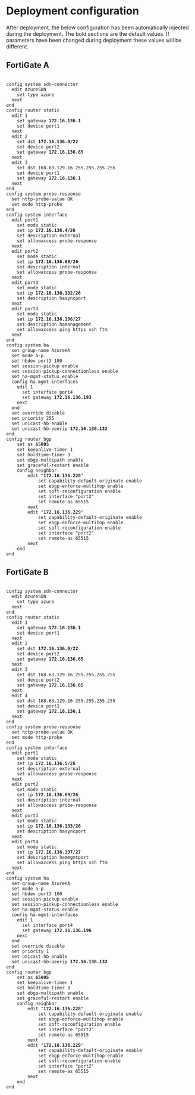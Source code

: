 # Deployment configuration

After deployment, the below configuration has been automatically injected during the deployment. The bold sections are the default values. If parameters have been changed during deployment these values will be different.

## FortiGate A

<pre><code>
config system sdn-connector
  edit AzureSDN
    set type azure
  next
end
config router static
  edit 1
    set gateway <b>172.16.136.1</b>
    set device port1
  next
  edit 2
    set dst <b>172.16.136.0/22</b>
    set device port2
    set gateway <b>172.16.136.65</b>
  next
  edit 3
    set dst 168.63.129.16 255.255.255.255
    set device port1
    set gateway <b>172.16.136.1</b>
  next
end
config system probe-response
  set http-probe-value OK
  set mode http-probe
end
config system interface
  edit port1
    set mode static
    set ip <b>172.16.136.4/26</b>
    set description external
    set allowaccess probe-response
  next
  edit port2
    set mode static
    set ip <b>172.16.136.68/26</b>
    set description internal
    set allowaccess probe-response
  next
  edit port3
    set mode static
    set ip <b>172.16.136.132/26</b>
    set description hasyncport
  next
  edit port4
    set mode static
    set ip <b>172.16.136.196/27</b>
    set description hamanagement
    set allowaccess ping https ssh ftm
  next
end
config system ha
  set group-name AzureHA
  set mode a-p
  set hbdev port3 100
  set session-pickup enable
  set session-pickup-connectionless enable
  set ha-mgmt-status enable
  config ha-mgmt-interfaces
    edit 1
      set interface port4
      set gateway <b>172.16.136.193</b>
    next
  end
  set override disable
  set priority 255
  set unicast-hb enable
  set unicast-hb-peerip <b>172.16.136.132</b>
end
config router bgp
    set as <b>65005</b>
    set keepalive-timer 1
    set holdtime-timer 3
    set ebgp-multipath enable
    set graceful-restart enable
    config neighbor
        edit "<b>172.16.136.228</b>"
            set capability-default-originate enable
            set ebgp-enforce-multihop enable
            set soft-reconfiguration enable
            set interface "port2"
            set remote-as 65515
        next
        edit "<b>172.16.136.229</b>"
            set capability-default-originate enable
            set ebgp-enforce-multihop enable
            set soft-reconfiguration enable
            set interface "port2"
            set remote-as 65515
        next
    end
end
</code></pre>

## FortiGate B

<pre><code>
config system sdn-connector
  edit AzureSDN
    set type azure
  next
end
config router static
  edit 1
    set gateway <b>172.16.136.1</b>
    set device port1
  next
  edit 2
    set dst <b>172.16.136.0/22</b>
    set device port2
    set gateway <b>172.16.136.65</b>
  next
  edit 3
    set dst 168.63.129.16 255.255.255.255
    set device port2
    set gateway <b>172.16.136.65</b>
  next
  edit 4
    set dst 168.63.129.16 255.255.255.255
    set device port1
    set gateway <b>172.16.136.1</b>
  next
end
config system probe-response
  set http-probe-value OK
  set mode http-probe
end
config system interface
  edit port1
    set mode static
    set ip <b>172.16.136.5/26</b>
    set description external
    set allowaccess probe-response
  next
  edit port2
    set mode static
    set ip <b>172.16.136.69/26</b>
    set description internal
    set allowaccess probe-response
  next
  edit port3
    set mode static
    set ip <b>172.16.136.133/26</b>
    set description hasyncport
  next
  edit port4
    set mode static
    set ip <b>172.16.136.197/27</b>
    set description hammgmtport
    set allowaccess ping https ssh ftm
  next
end
config system ha
  set group-name AzureHA
  set mode a-p
  set hbdev port3 100
  set session-pickup enable
  set session-pickup-connectionless enable
  set ha-mgmt-status enable
  config ha-mgmt-interfaces
    edit 1
      set interface port4
      set gateway <b>172.16.136.196</b>
    next
  end
  set override disable
  set priority 1
  set unicast-hb enable
  set unicast-hb-peerip <b>172.16.136.132</b>
end
config router bgp
    set as <b>65005</b>
    set keepalive-timer 1
    set holdtime-timer 3
    set ebgp-multipath enable
    set graceful-restart enable
    config neighbor
        edit "<b>172.16.136.228</b>"
            set capability-default-originate enable
            set ebgp-enforce-multihop enable
            set soft-reconfiguration enable
            set interface "port2"
            set remote-as 65515
        next
        edit "<b>172.16.136.229</b>"
            set capability-default-originate enable
            set ebgp-enforce-multihop enable
            set soft-reconfiguration enable
            set interface "port2"
            set remote-as 65515
        next
    end
end
</code></pre>
